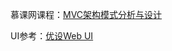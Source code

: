 慕课网课程：[MVC架构模式分析与设计](http://www.imooc.com/learn/69)

UI参考：[优设Web UI](http://www.uisdc.com/responsive-admin-dashboard-template)